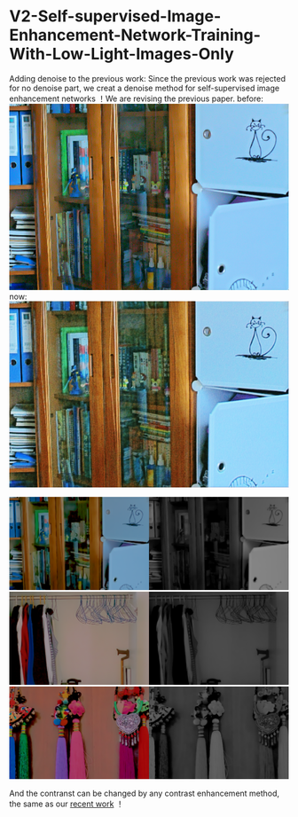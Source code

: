 # V2-Self-supervised-Image-Enhancement-Network-Training-With-Low-Light-Images-Only
Adding denoise to the previous work: Since the previous work was rejected for no denoise part, we creat a denoise method for self-supervised image enhancement networks ！We are revising the previous paper. 
before:
![image_before](https://github.com/hitzhangyu/V2-Self-supervised-Image-Enhancement-Network-Training-With-Low-Light-Images-Only/blob/master/2after.png)
now:
![image_after](https://github.com/hitzhangyu/V2-Self-supervised-Image-Enhancement-Network-Training-With-Low-Light-Images-Only/blob/master/2before.png)


![image1](https://github.com/hitzhangyu/V2-Self-supervised-Image-Enhancement-Network-Training-With-Low-Light-Images-Only/blob/master/eval_Decom_1_8000.png)
![image2](https://github.com/hitzhangyu/V2-Self-supervised-Image-Enhancement-Network-Training-With-Low-Light-Images-Only/blob/master/eval_Decom_3_8000.png)
![image4](https://github.com/hitzhangyu/V2-Self-supervised-Image-Enhancement-Network-Training-With-Low-Light-Images-Only/blob/master/eval_Decom_4_8000.png)

And the contranst can be changed by any contrast enhancement method, the same as our [recent work](https://github.com/hitzhangyu/image-enhancement-with-denoise) ！
